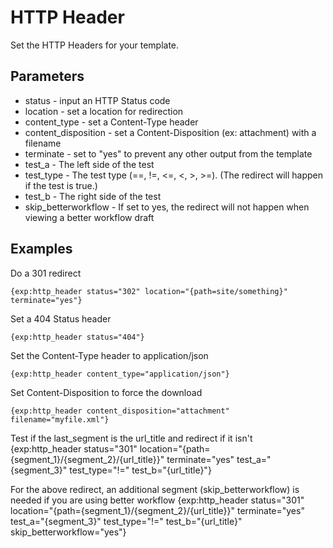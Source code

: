 # HTTP Header #

Set the HTTP Headers for your template.

## Parameters

* status - input an HTTP Status code
* location - set a location for redirection
* content_type - set a Content-Type header
* content_disposition - set a Content-Disposition (ex: attachment) with a filename
* terminate - set to "yes" to prevent any other output from the template
* test_a - The left side of the test
* test_type - The test type (==, !=, <=, <, >, >=).  (The redirect will happen if the test is true.)
* test_b - The right side of the test
* skip_betterworkflow - If set to yes, the redirect will not happen when viewing a better workflow draft

## Examples

Do a 301 redirect

	{exp:http_header status="302" location="{path=site/something}" terminate="yes"}

Set a 404 Status header

	{exp:http_header status="404"}

Set the Content-Type header to application/json

	{exp:http_header content_type="application/json"}

Set Content-Disposition to force the download

	{exp:http_header content_disposition="attachment" filename="myfile.xml"}
	
Test if the last_segment is the url_title and redirect if it isn't
{exp:http_header status="301" location="{path={segment_1}/{segment_2}/{url_title}}" terminate="yes" test_a="{segment_3}" test_type="!=" test_b="{url_title}"}

For the above redirect, an additional segment (skip_betterworkflow) is needed if you are using better workflow
{exp:http_header status="301" location="{path={segment_1}/{segment_2}/{url_title}}" terminate="yes" test_a="{segment_3}" test_type="!=" test_b="{url_title}" skip_betterworkflow="yes"}

